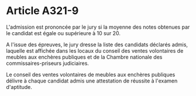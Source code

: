 # Article A321-9

L'admission est prononcée par le jury si la moyenne des notes obtenues par le candidat est égale ou supérieure à 10 sur 20.

A l'issue des épreuves, le jury dresse la liste des candidats déclarés admis, laquelle est affichée dans les locaux du conseil des ventes volontaires de meubles aux enchères publiques et de la Chambre nationale des commissaires-priseurs judiciaires.

Le conseil des ventes volontaires de meubles aux enchères publiques délivre à chaque candidat admis une attestation de réussite à l'examen d'aptitude.
